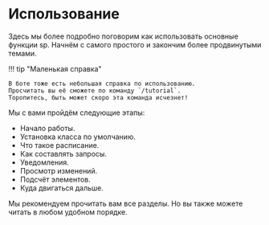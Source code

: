 # Использование

Здесь мы более подробно поговорим как использовать основные функции sp.
Начнём с самого простого и закончим более продвинутыми темами.

!!! tip "Маленькая справка"

    В боте тоже есть небольшая справка по использованию.
    Просчитать вы её сможете по команду `/tutorial`.
    Торопитесь, быть может скоро эта команда исчезнет!

Мы с вами пройдём следующие этапы:

- Начало работы.
- Установка класса по умолчанию.
- Что такое расписание.
- Как составлять запросы.
- Уведомления.
- Просмотр изменений.
- Подсчёт элементов.
- Куда двигаться дальше.

Мы рекомендуем прочитать вам все разделы.
Но вы также можете читать в любом удобном порядке.

